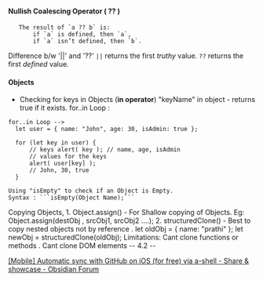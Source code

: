 #### Nullish Coalescing Operator ( ?? ) 
```
   The result of `a ?? b` is:
	   if `a` is defined, then `a`,
	   if `a` isn’t defined, then `b`.
```
Difference b/w '||' and '??'
	`||` returns the first _truthy_ value.
	`??` returns the first _defined_ value.

#### Objects 
- Checking for keys in Objects (**in operator**)
  "keyName" in object - returns true if it exists.
  for..in Loop : 
```
for..in Loop --> 
  let user = { name: "John", age: 30, isAdmin: true }; 
  
  for (let key in user) { 
	  // keys alert( key ); // name, age, isAdmin 
	  // values for the keys 
	  alert( user[key] ); 
	  // John, 30, true 
  }
```
	Using "isEmpty" to check if an Object is Empty.
	Syntax : ```isEmpty(Object Name);```

Copying Objects,
	1. Object.assign() -
	   For Shallow copying of Objects.
	   Eg: Object.assign(destObj , srcObj1, srcObj2 ....);
	2. structuredClone() -
	   Best to copy nested objects not by reference .
	   let oldObj = { name: "prathi" };
	   let newObj = structuredClone(oldObj);
	   Limitations:
		   Cant clone functions or methods .
		   Cant clone DOM elements 
-- 4.2 -- 

[[Mobile] Automatic sync with GitHub on iOS (for free) via a-shell - Share & showcase - Obsidian Forum](https://forum.obsidian.md/t/mobile-automatic-sync-with-github-on-ios-for-free-via-a-shell/46150/4)

### 

